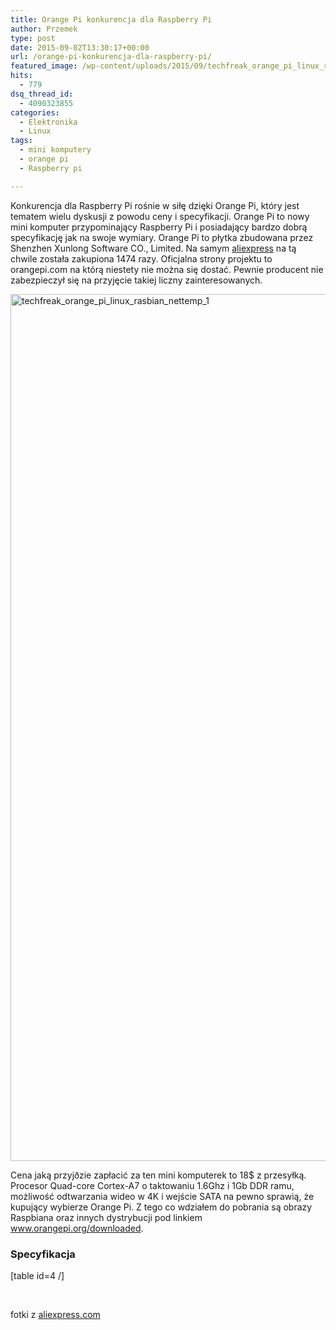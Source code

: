 ```yaml
---
title: Orange Pi konkurencja dla Raspberry Pi
author: Przemek
type: post
date: 2015-09-02T13:30:17+00:00
url: /orange-pi-konkurencja-dla-raspberry-pi/
featured_image: /wp-content/uploads/2015/09/techfreak_orange_pi_linux_rasbian_nettemp_2-624x624.jpg
hits:
  - 779
dsq_thread_id:
  - 4090323855
categories:
  - Elektronika
  - Linux
tags:
  - mini komputery
  - orange pi
  - Raspberry pi

---
```

Konkurencja dla Raspberry Pi rośnie w siłę dzięki Orange Pi, który jest tematem wielu dyskusji z powodu ceny i specyfikacji. Orange Pi to nowy mini komputer przypominający Raspberry Pi i posiadający bardzo dobrą specyfikację jak na swoje wymiary. Orange Pi to płytka zbudowana przez Shenzhen Xunlong Software CO., Limited. Na samym <a href="http://www.aliexpress.com/store/product/Orange-Pi-PC-ubuntu-linux-and-android-mini-PC-Beyond-and-Compatible-with-Raspberry-Pi-2/1553371_32448079125.html" target="_blank">aliexpress</a> na tą chwile została zakupiona 1474 razy. Oficjalna strony projektu to orangepi.com na którą niestety nie można się dostać. Pewnie producent nie zabezpieczył się na przyjęcie takiej liczny zainteresowanych.

<!--more-->

<a href="http://techfreak.pl/?attachment_id=10254" rel="attachment wp-att-10254"><img class="aligncenter size-full wp-image-10254" src="http://techfreak.pl/wp-content/uploads/2015/09/techfreak_orange_pi_linux_rasbian_nettemp_1.jpg" alt="techfreak_orange_pi_linux_rasbian_nettemp_1" width="1000" height="1387" /></a>

Cena jaką przyjðzie zapłacić za ten mini komputerek to 18$ z przesyłką. Procesor Quad-core Cortex-A7 o taktowaniu 1.6Ghz i 1Gb DDR ramu, możliwość odtwarzania wideo w 4K i wejście SATA na pewno sprawią, że kupujący wybierze Orange Pi. Z tego co wdziałem do pobrania są obrazy Raspbiana oraz innych dystrybucji pod linkiem <a href="http://www.orangepi.org/downloaded/download.html" target="_blank">www.orangepi.org/downloaded</a>.

### Specyfikacja

[table id=4 /]

&nbsp;

fotki z <a href="http://www.aliexpress.com/store/product/Orange-Pi-PC-ubuntu-linux-and-android-mini-PC-Beyond-and-Compatible-with-Raspberry-Pi-2/1553371_32448079125.html" target="_blank">aliexpress.com</a>